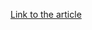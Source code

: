 [Link to the article](https://threatvector.cylance.com/en_us/home/digitally-signed-malware-targeting-gaming-companies.html)
